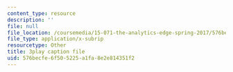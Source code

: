 ```yaml
---
content_type: resource
description: ''
file: null
file_location: /coursemedia/15-071-the-analytics-edge-spring-2017/576becfe6f505225a1fa8e2e814351f2_4bsc1II5KK0.vtt
file_type: application/x-subrip
resourcetype: Other
title: 3play caption file
uid: 576becfe-6f50-5225-a1fa-8e2e814351f2
---
```

